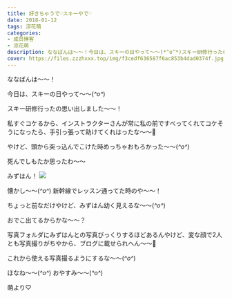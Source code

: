 ```yaml
---
title: 好きちゃうで♡スキーやで♡
date: 2018-01-12
tags: 涼花萌
categories: 
- 成员博客
- 涼花萌
description: ななばんは〜〜！今日は、スキーの日やって〜〜(*^o^*)スキー研修行ったの思い出しました〜〜！私すぐコケるから、インストラクターさんが常に私の前ですべってくれてコケそう...
cover: https://files.zzzhxxx.top/img/f3cedf636587f6ac853b4dad0374f.jpg 
---
```






ななばんは〜〜！



今日は、スキーの日やって〜〜(*^o^*)




スキー研修行ったの思い出しました〜〜！



私すぐコケるから、インストラクターさんが常に私の前ですべってくれてコケそうになったら、手引っ張って助けてくれはったな〜〜🎿



やけど、頭から突っ込んでこけた時めっちゃおもろかった〜〜(*^o^*)


死んでしもたか思ったわ〜〜










みずはん！
![](https://files.zzzhxxx.top/img/f3cedf636587f6ac853b4dad0374f.jpg)




懐かし〜〜(*^o^*)
新幹線でレッスン通ってた時のや〜〜！



ちょっと前なだけやけど、みずはん幼く見えるな〜〜(*^o^*)


おでこ出てるからかな〜〜？


写真フォルダにみずはんとの写真びっくりするほどあるんやけど、変な顔で2人とも写真撮りがちやから、ブログに載せられへん〜〜🙈


これから使える写真撮るようにするな〜〜(*^o^*)




ほなね〜〜(*^o^*)
おやすみ〜〜(*^o^*)




萌より♡


